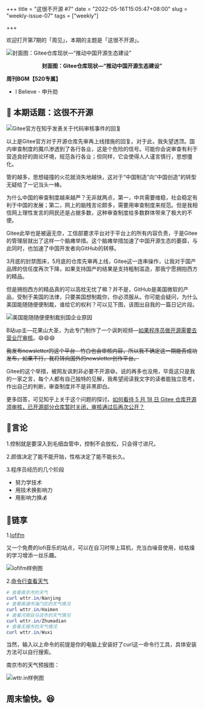 +++
title = "这很不开源 #7"
date = "2022-05-16T15:05:47+08:00"
slug = "weekly-issue-07"
tags = ["weekly"]

+++

欢迎打开第7期的「周见」，本期的主题是「这很不开源」。

![封面图：Gitee仓库现状—“推动中国开源生态建设”](https://imgs.zhubai.love/ea840a601b224045817b374008ed408a.png)

<center><b>封面图：Gitee仓库现状—“推动中国开源生态建设”</b></center>

**周刊BGM【520专属】**

+ I Believe - 申升勋

## **📝 本期话题：这很不开源**

![Gitee官方在知乎发表关于代码审核事件的回复](https://imgs.zhubai.love/b03749a1b57f484d95d868067914333a.png)

以上是Gitee官方对于开源仓库先审再上线措施的回复。对于此，我失望透顶。国内审查制度的魔爪渗透到了各行各业，这是个危险的信号。可能你会说审查有利于营造良好的舆论环境，规范各行各业；但同样，它会使得人人谨言慎行，思想僵化。

管的越多，思想碰撞的火花就消失地越快，这对于“中国制造”向“中国创造”的转型无疑给了一记当头一棒。

为什么中国的审查制度越来越严？无非就两点，第一，中共需要维稳，社会稳定有利于中国的发展；第二，网上的脑残言论颇多，需要用审查制度来规范。但是我相信网上理性发言的网民还是占据多数，这种审查制度给多数群体带来了极大的不便。

Gitee此举也是被逼无奈，工信部要求平台对于平台上的所有内容负责，于是Gitee的管理层就出了这样一个脑瘫举措。这个脑瘫举措加速了中国开源生态的萎靡，与此同时，也加速了中国开发者向GitHub的转移。

3月底的封禁图床，5月底的仓库先审再上线，Gitee这一连串操作，让我对于国产品牌的信任度再次下降，如果支持国产的结果是支持粗制滥造，那我宁愿拥抱西方的精品。

但是拥抱西方的精品真的可以高枕无忧了嘛？并不是，GitHub是美国微软的产品，受制于美国的法律，只要美国想制裁你，你必须服从。你可能会疑问，为什么美国能随随便便制裁，谁给它的权利？可以见下图，该图出自我的一篇日记片段。

![美国能随随便便制裁别国企业原因](https://imgs.zhubai.love/0f1b93db90e649f5a37645e586113d7f.png)

B站up主—花果山大圣，为此专门制作了一个讽刺视频—[如果程序员做开源需要去营业厅审核](https://www.bilibili.com/video/BV16R4y1c7sf)。😄😄😄

~~我发布newsletter的这个平台—竹白也会审核内容，所以我不确定这一期能否成功发布，如果不行，我将转向国外的newsletter创作平台。~~

Gitee的这个举措，被网友讽刺非必要不开源😅。说的再多也没用，毕竟这只是我的一家之言，每个人都有自己独特的见解，我希望阅读我文字的读者能独立思考，作出自己的判断，审查制度并不是非黑即白。

更多回答，可见知乎上关于这个问题的探讨。[如何看待 5 月 18 日 Gitee 仓库开源须审核，已开源部分仓库暂时关闭，审核通过后再次公开？](https://www.zhihu.com/question/533388365)

## **📜言论**

1.控制就是要深入到毛细血管中，控制不会放松，只会得寸进尺。

2.颜值决定了能不能开始，性格决定了能不能长久。

3.程序员经历的几个阶段

- 努力学技术
- 用技术换影响力
- 用影响力换💰

## **🎇链享**

1.[lofifm](https://lofifm.vercel.app/)

又一个免费的lofi音乐的站点，可以在自习时带上耳机，充当白噪音使用，给枯燥的学习增添一丝乐趣。

![lofifm样例图](https://imgs.zhubai.love/9b0110e21fa145249c4b4174f7c8d1c2.png)

2.[命令行查看天气](https://github.com/chubin/wttr.in)

```powershell
# 查看南京市的天气
curl wttr.in/Nanjing
# 查看南通市海门区的天气情况
curl wttr.in/Haimen
# 查看河南驻马店市的天气情况
curl wttr.in/Zhumadian
# 查看无锡市的天气情况
curl wttr.in/Wuxi
```

当然，输入以上命令的前提是你的电脑上安装好了curl这一命令行工具，具体安装方法可以自行搜索。

南京市的天气预报图：

![wttr.in样例图](https://imgs.zhubai.love/b87cd06062984456801268191a33b746.png)

## **周末愉快。😆**